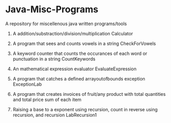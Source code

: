 # Java-Misc-Programs
A repository for miscellenous java written programs/tools

1. A addition/substraction/division/multiplication Calculator

2. A program that sees and counts vowels in a string CheckForVowels

3. A keyword counter that counts the occurances of each word or punctuation in a string CountKeywords

4. An mathematical expression evaluator EvaluateExpression

5. A program that catches a defined arrayoutofbounds exception ExceptionLab

6. A program that creates invoices of fruit/any product with total quantities and total price sum of each item

7. Raising a base to a exponent using recursion, count in reverse using recursion, and recursion LabRecursion1
